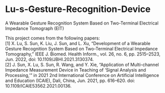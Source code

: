 # Lu-s-Gesture-Recognition-Device
A Wearable Gesture Recognition System Based on Two-Terminal Electrical Impedance Tomograph (EIT)

This project comes from the following papers:  
[1] X. Lu, S. Sun, K. Liu, J. Sun, and L. Xu, “Development of a Wearable Gesture Recognition System Based on Two-Terminal Electrical Impedance Tomography,” IEEE J. Biomed. Health Inform., vol. 26, no. 6, pp. 2515–2523, Jun. 2022, doi: 10.1109/JBHI.2021.3130374.  
[2] J. Sun, X. Lu, S. Sun, R. Wang, and Y. Xie, “Application of Multi-channel Impedance Measurement Device in Teaching of ‘Signal Analysis and Processing,’” in 2021 2nd International Conference on Artificial Intelligence and Education (ICAIE), Dali, China, Jun. 2021, pp. 616–620. doi: 10.1109/ICAIE53562.2021.00136.  



